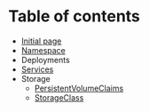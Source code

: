 # Table of contents

* [Initial page](README.md)
* [Namespace](untitled-1.md)
* Deployments
* [Services](services.md)
* Storage
  * [PersistentVolumeClaims](storage/persistentvolumeclaims.md)
  * [StorageClass](storage/storageclass.md)

